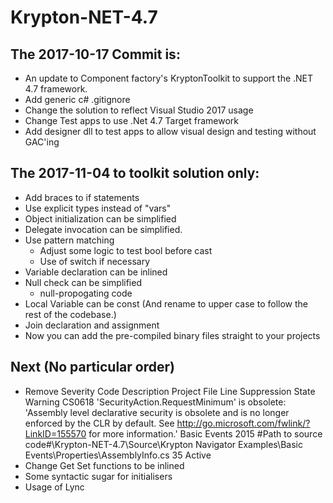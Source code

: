 ﻿# Krypton-NET-4.7

## The 2017-10-17 Commit is:
* An update to Component factory's KryptonToolkit to support the .NET 4.7 framework.
* Add generic c# .gitignore
* Change the solution to reflect Visual Studio 2017 usage
* Change Test apps to use .Net 4.7 Target framework
* Add designer dll to test apps to allow visual design and testing without GAC'ing


## The 2017-11-04 to toolkit solution only:
* Add braces to if statements
* Use explicit types instead of "vars"
* Object initialization can be simplified
* Delegate invocation can be simplified.
* Use pattern matching 
  * Adjust some logic to test bool before cast
  * Use of switch if necessary
* Variable declaration can be inlined
* Null check can be simplified
  * null-propogating code
* Local Variable can be const (And rename to upper case to follow the rest of the codebase.)
* ﻿Join declaration and assignment
* Now you can add the pre-compiled binary files straight to your projects

## Next (No particular order)
* Remove Severity	Code	Description	Project	File	Line	Suppression State
Warning	CS0618	'SecurityAction.RequestMinimum' is obsolete: 'Assembly level declarative security is obsolete and is no longer enforced by the CLR by default. See http://go.microsoft.com/fwlink/?LinkID=155570 for more information.'	Basic Events 2015	#Path to source code#\Krypton-NET-4.7\Source\Krypton Navigator Examples\Basic Events\Properties\AssemblyInfo.cs	35	Active
* Change Get Set functions to be inlined
* Some syntactic sugar for initialisers
* Usage of Lync


